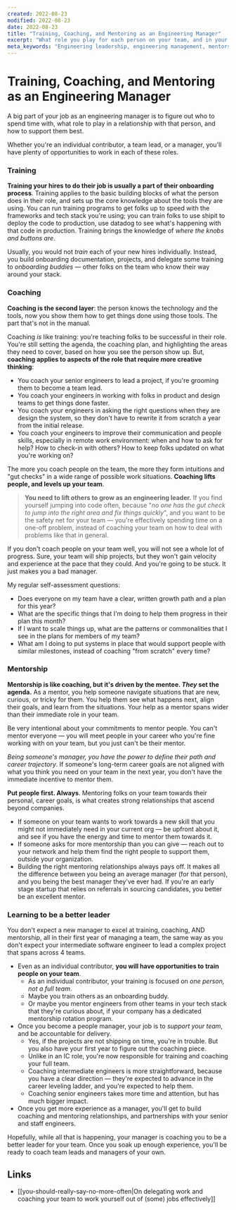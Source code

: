 ```yaml
---
created: 2022-08-23
modified: 2022-08-23
date: 2022-08-23
title: "Training, Coaching, and Mentoring as an Engineering Manager"
excerpt: "What role you play for each person on your team, and in your organization."
meta_keywords: "Engineering leadership, engineering management, mentorship for engineering managers"
---
```


# Training, Coaching, and Mentoring as an Engineering Manager

A big part of your job as an engineering manager is to figure out who to spend time with, what role to play in a relationship with that person, and how to support them best.

Whether you're an individual contributor, a team lead, or a manager, you'll have plenty of opportunities to work in each of these roles.

### Training

**Training your hires to do their job is usually a part of their onboarding process**. Training applies to the basic building blocks of what the person does in their role, and sets up the core knowledge about the tools they are using. You can run training programs to get folks up to speed with the frameworks and tech stack you're using; you can train folks to use shipit to deploy the code to production, use datadog to see what's happening with that code in production. Training brings the knowledge of _where the knobs and buttons are_.

Usually, you would not _train_ each of your new hires individually. Instead, you build onboarding documentation, projects, and delegate some training to _onboarding buddies_ — other folks on the team who know their way around your stack.

### Coaching

**Coaching is the second layer**: the person knows the technology and the tools, now you show them how to get things done using those tools. The part that's not in the manual. 

Coaching _is_ like training: you're teaching folks to be successful in their role. You're still setting the agenda, the coaching plan, and highlighting the areas they need to cover, based on how you see the person show up. But, **coaching applies to aspects of the role that require more creative thinking**:
- You coach your senior engineers to lead a project, if you're grooming them to become a team lead.
- You coach your engineers in working with folks in product and design teams to get things done faster.
- You coach your engineers in asking the right questions when they are design the system, so they don't have to rewrite it from scratch a year from the initial release.
- You coach your engineers to improve their communication and people skills, especially in remote work environment: when and how to ask for help? How to check-in with others? How to keep folks updated on what you're working on?

The more you coach people on the team, the more they form intuitions and "gut checks" in a wide range of possible work situations. **Coaching lifts people, and levels up your team**.

> **You need to lift others to grow as an engineering leader.** If you find yourself jumping into code often, because "_no one has the gut check to jump into the right area and fix things quickly_", and you want to be the safety net for your team — you're effectively spending time on a one-off problem, instead of coaching your team on how to deal with problems like that in general.

If you don't coach people on your team well, you will not see a whole lot of progress. Sure, your team will ship projects, but they won't gain velocity and experience at the pace that they could. And you're going to be stuck. It just makes you a bad manager.

My regular self-assessment questions:
- Does everyone on my team have a clear, written growth path and a plan for this year?
- What are the specific things that I'm doing to help them progress in their plan this month?
- If I want to scale things up, what are the patterns or commonalities that I see in the plans for members of my team?
- What am I doing to put systems in place that would support people with similar milestones, instead of coaching "from scratch" every time?


### Mentorship

**Mentorship is like coaching, but it's driven by the mentee. _They_ set the agenda.** As a mentor, you help someone navigate situations that are new, curious, or tricky for them. You help them see what happens next, align their goals, and learn from the situations. Your help as a mentor spans wider than their immediate role in your team.

Be very intentional about your commitments to mentor people. You can't mentor everyone — you will meet people in your career who you're fine working with on your team, but you just can't be their mentor.

_Being someone's manager, you have the power to define their path and career trajectory_. If someone's long-term career goals are not aligned with what you think you need on your team in the next year, you don't have the immediate incentive to mentor them. 

**Put people first. Always**. Mentoring folks on your team towards their personal, career goals, is what creates strong relationships that ascend beyond companies.
- If someone on your team wants to work towards a new skill that you might not immediately need in your current org — be upfront about it, and see if you have the energy and time to mentor them towards it.
- If someone asks for more mentorship than you can give — reach out to your network and help them find the right people to support them, outside your organization.
- Building the right mentoring relationships always pays off. It makes all the difference between you being an average manager (for that person), and you being the best manager they've ever had. If you're an early stage startup that relies on referrals in sourcing candidates, you better be an excellent mentor.


### Learning to be a better leader

You don't expect a new manager to excel at training, coaching, AND mentorship, all in their first year of managing a team, the same way as you don't expect your intermediate software engineer to lead a complex project that spans across 4 teams.

- Even as an individual contributor, **you will have opportunities to train people on your team**.
	- As an individual contributor, your training is focused on _one person, not a full team_.
	- Maybe you train others as an onboarding buddy.
	- Or maybe you mentor engineers from other teams in your tech stack that they're curious about, if your company has a dedicated mentorship rotation program.
- Once you become a people manager, your job is to _support your team_, and be accountable for delivery.
	- Yes, if the projects are not shipping on time, you're in trouble. But you also have your first year to figure out the coaching piece.
	- Unlike in an IC role, you're now responsible for training and coaching your full team.
	- Coaching intermediate engineers is more straightforward, because you have a clear direction — they're expected to advance in the career leveling ladder, and you're expected to help them.
	- Coaching senior engineers takes more time and attention, but has much bigger impact.
- Once you get more experience as a manager, you'll get to build coaching and mentoring relationships, and partnerships with your senior and staff engineers.

Hopefully, while all that is happening, your manager is coaching you to be a better leader for your team. Once you soak up enough experience, you'll be ready to coach team leads and managers of your own.

## Links
- [[you-should-really-say-no-more-often|On delegating work and coaching your team to work yourself out of (some) jobs effectively]]
